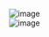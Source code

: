 ![image](https://github.com/user-attachments/assets/7ff99ae7-6896-4122-b4a0-10cee0d73735)  
![image](https://github.com/user-attachments/assets/b7b02430-a82d-410f-9392-79c41857a1b0)
